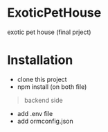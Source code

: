 # ExoticPetHouse
exotic pet house (final prject)

# Installation
- clone this project
- npm install (on both file)
> backend side
- add .env file
- add ormconfig.json
